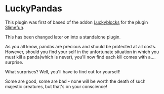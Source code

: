 # LuckyPandas

This plugin was first of based of the addon [Luckyblocks](https://github.com/TheBusyBiscuit/luckyblocks-sf/) for the plugin [Slimefun](https://github.com/Slimefun/Slimefun4). 

This has been changed later on into a standalone plugin. 

As you all know, pandas are precious and should be protected at all costs. However, should you find your self in the unfortunate situation in which you must kill a panda(which is never), you'll now find each kill comes with a.... surprise.

What surprises? Well, you'll have to find out for yourself!

Some are good, some are bad - none will be worth the death of such majestic creatures, but that's on your conscience!